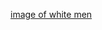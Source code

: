 [image of white men](https://lh3.googleusercontent.com/proxy/0tPs0rhg78jmSbD5cK-ekglIiktHdtBjGRwNXtrQgd-7z8SjZGrXWhq6abB6vyUh_QR6wvAbS2X-Zi-Cf33bxGXT68PLJe0sifUALd00qfXc9YWAtHOUDHT2rQeidd3zXns7o336G8g4FDzORmjRbRx09iNAowFfx9wPDTU_lM5F3pG3YrSFmp7nQRffrlTzo2caqJy89sc1oCqmekg)
